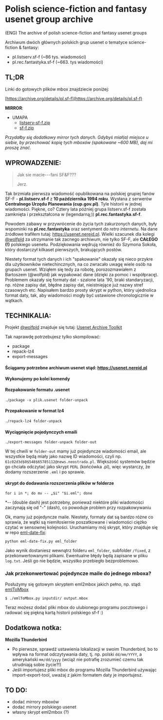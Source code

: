 # Polish science-fiction and fantasy usenet group archive
(ENG) The archive of polish science-fiction and fantasy usenet groups

Archiwum dwóch głównych polskich grup usenet o tematyce science-fiction & fantasy:
* pl.listserv.sf-f (~86 tys. wiadomości)
* pl.rec.fantastyka.sf-f (~663. tys wiadomości)

## TL;DR
Linki do gotowych plików mbox znajdziecie poniżej:

[https://archive.org/details/pl.sf-f](https://archive.org/details/pl.sf-f)


**MIRROR**:
* UMAPA
  * [listserv-sf-f.zip](https://www.umapa.pl/usenet/listserv-sf-f.zip)
  * [sf-f.zip](https://www.umapa.pl/usenet/sf-f.zip)

*Przydałby się dodatkowy mirror tych danych. Gdybyś miał(a) miejsce u siebie, by przechować kopię tych mboxów (spakowane ~600 MB), daj mi proszę znać.* 

## WPROWADZENIE:

> Jak sie macie---fani SF&F???
> 
> Jerz.
  
Tak brzmiała pierwsza wiadomość opublikowana na polskiej grupiej fanów SF-F - **pl.listserv.sf-f** z **10 października 1994 roku**. Wysłana z serwerów **Centralnego Urzędu Planowania (cup.gov.pl)**. Tyle historii w jednej wiadomości. Piękne, co? Cztery lata później grupa listserv.sf-f została zamknięta i przekształcona w (legendarną;)) **pl.rec.fantastyka.sf-f**.

Powodem zabawy w przywrócenie do życia tych zakurzonych danych, były wspominki na **pl.rec.fantastyka** oraz sentyment do *retro internetu*. Na dane źródłowe trafiłem tutaj: <https://usenet.nereid.pl>. Wielki szacunek dla kolegi [@wolfpld](https://github.com/wolfpld) za utrzymanie tak zacnego archiwum, nie tylko SF-F, ale **CAŁEGO (!)** polskiego usenetu.
Podziękowania wędrują również do Szymona Sokoła, który dostarczył kilkaset pierwszych, brakujących postów.

Niestety format tych danych i ich "spakowanie" okazały się nieco przykre dla użytkowników nietechincznych, na co zwracało uwagę wiele osób na grupach usenet. Wziąłem się tedy za robotę, porozozmawiałem z Bartoszem (@wolfpld) jak wypakować dane (dzięki za pomoc i współpracę).
Problemem okazały się formaty dat - szalone lata '90, braki standaryzacji, np. różne zapisy dat, błędne zapisy dat, nieistniejące już nazwy stref czasowych etc. Napisałem bardzo prosty skrypt w python, który ujednolica format daty, tak, aby wiadomości mogły być ustawione chronologicznie w wątkach. 

## TECHNIKALIA:

Projekt [@wolfpld](https://github.com/wolfpld) znajduje się tutaj: [Usenet Archive Toolkit ](https://github.com/wolfpld/usenetarchive/)

Tak naprawdę potrzebujesz tylko skompilować:
- package
- repack-lz4
- export-messages

#### Ściągamy potrzebne archiwum usenet stąd: <https://usenet.nereid.pl>

**Wykonujemy po kolei komendy**

#### Rozpakowanie formatu .usenet
`./package -x plik.usenet folder-unpack`

#### Przepakowanie w format lz4
`./repack-lz4 folder-unpack`

#### Wyciągnięcie pojedynczych emaili
`./export-messages folder-unpack folder-out`

W tej chwili w `folder-out` mamy już pojedyncze wiadomości email, ale wszystkie będą miały jako nazwę ID wiadomości, czyli np. `61c02d3d$0$548$65785112@news.neostrada.pl`. Większość systemów będzie go chciała odczytać jako skrypt `PERL` (końcówka .pl), więc wystarczy, że dodamy rozszerzenie `.eml` i po sprawie.

#### skrypt do dodawania rozszerzenia plików w folderze
`for i in *; do mv -- „$i" "$i.eml"; done`

*-- (double dash) jest potrzebny, ponieważ niektóre pliki wiadomości zaczynają się od "-" (dash), co powoduje problem przy rozpakowywaniu

Ok, mamy już pojedyncze maile. Niestety, formaty dat są bardzo różne co sprawia, że wątki są niemiłosiernie poszatkowane i wiadomości ciężko czytać w sensownej kolejności. Uruchamiamy mój skrypt, który znajduje się w repo [eml-date-fix](https://github.com/michuhu/eml-date-fix): 

`python eml-date-fix.py eml_folder`

Jako wynik dostaniesz wewnątrz folderu `eml_folder`, subfolder `/fixed`, z przekonwertowanymi plikami.
Ewentualne błędy będą zapisane w pliku `log.txt`. Jeśli go nie będzie, wszystko przebiegło bezproblemowo.

### Jak przekonwertować pojedyncze maile do jednego mboxa?
Posłużymy się gotowym skryptem eml2mbox jakich pełno, np. stąd: [emlToMbox](https://github.com/Jachimo/emlToMbox)

`$ ./emlToMbox.py inputdir/ output.mbox`

Teraz możesz dodać pliki mbox do ulubionego programu pocztowego i radować się piękną kartą historii polskiego sf-f :)

## Dodatkowa notka:
**Mozilla Thunderbird**
* Po pierwsze, sprawdź ustawienia lokalizacji w swoim Thunderbird, bo to wpływa na format odczytywania daty, tj. np. polski `dd/mm/YYYY`, a amerykański `mm/dd/yyyy` (wciąż nie potrafię zrozumieć czemu tak utrudniają sobie życie?!)
* Jeśli importujesz pliki mbox do programu Mozilla Thunderbird używając import-export-tool, uważaj z jakim formatem daty je importujesz. 

## TO DO:
* dodać mirrory mboxów
* dodać mirrory polskiego usenet
* własny skrypt eml2mbox (?)
